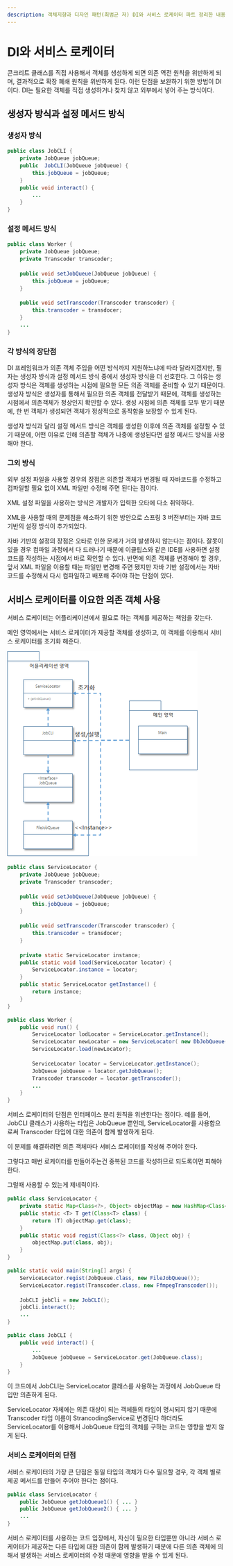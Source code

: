```yaml
---
description: 객체지향과 디자인 패턴(최범균 저) DI와 서비스 로케이터 파트 정리한 내용입니다.
---
```


# DI와 서비스 로케이터

콘크리트 클래스를 직접 사용해서 객체를 생성하게 되면 의존 역전 원칙을 위반하게 되며, 결과적으로 확장 폐쇄 원칙을 위반하게 된다. 이런 단점을 보완하기 위한 방법이 DI이다. DI는 필요한 객체를 직접 생성하거나 찾지 않고 외부에서 넣어 주는 방식이다.

## 생성자 방식과 설정 메서드 방식

### 생성자 방식

```java
public class JobCLI {
	private JobQueue jobQueue;
	public  JobCLI(JobQueue jobQueue) {
		this.jobQueue = jobQueue;
	}
	public void interact() {
		...
	}
}
```

### 설정 메서드 방식

```java
public class Worker {
	private JobQueue jobQueue;
	private Transcoder transcoder;

	public void setJobQueue(JobQueue jobQueue) {
		this.jobQueue = jobQueue;
	}

	public void setTranscoder(Transcoder transcoder) { 
		this.transcoder = transdocer;
	}
	...
}
```

### 각 방식의 장단점

DI 프레임워크가 의존 객체 주입을 어떤 방식까지 지원하느냐에 따라 달라지겠지만, 필자는 생성자 방식과 설정 메서드 방식 중에서 생성자 방식을 더 선호한다. 그 이유는 생성자 방식은 객체를 생성하는 시점에 필요한 모든 의존 객체를 준비할 수 있기 때문이다. 생성자 방식은 생성자를 통해서 필요한 의존 객체를 전달받기 때문에, 객체를 생성하는 시점에서 의존객체가 정상인지 확인할 수 있다. 생성 시점에 의존 객체를 모두 받기 때문에, 한 번 객체가 생성되면 객체가 정상적으로 동작함을 보장할 수 있게 된다.

생성자 방식과 달리 설정 메서드 방식은 객체를 생성한 이후에 의존 객체를 설정할 수 있기 때문에, 어떤 이유로 인해 의존할 객체가 나중에 생성된다면 설정 메서드 방식을 사용해야 한다.

### 그외 방식

외부 설정 파일을 사용할 경우의 장점은 의존할 객체가 변경될 때 자바코드를 수정하고 컴파일할 필요 없이 XML 파일만 수정해 주면 된다는 점이다.

XML 설정 파일을 사용하는 방식은 개발자가 입력한 오타에 다소 취약하다.

XML을 사용할 때의 문제점을 해소하기 위한 방안으로 스프링 3 버전부터는 자바 코드 기반의 설정 방식이 추가되었다.

자바 기반의 설정의 장점은 오타로 인한 문제가 거의 발생하지 않는다는 점이다. 잘못이 있을 경우 컴파일 과정에서 다 드러나기 때문에 이클립스와 같은 IDE를 사용하면 설정 코드를 작성하는 시점에서 바로 확인할 수 있다. 반면에 의존 객체를 변경해야 할 경우, 앞서 XML 파일을 이용할 때는 파일만 변경해 주면 됐지만 자바 기반 설정에서는 자바 코드를 수정해서 다시 컴파일하고 배포해 주어야 하는 단점이 있다.

## 서비스 로케이터를 이요한 의존 객체 사용

서비스 로케이터는 어플리케이션에서 필요로 하는 객체를 제공하는 책임을 갖는다.

메인 영역에서는 서비스 로케이터가 제공할 객체를 생성하고, 이 객체를 이용해서 서비스 로케이터를 초기화 해준다.

![](../../../.gitbook/assets/111%20%2818%29.png)

```java
public class ServiceLocator {
	private JobQueue jobQueue;
	private Transcoder transcoder;

	public void setJobQueue(JobQueue jobQueue) {
		this.jobQueue = jobQueue;
	}

	public void setTranscoder(Transcoder transcoder) { 
		this.transcoder = transdocer;
	}
	
	private static ServiceLocator instance;
	public static void load(ServiceLocator locator) {
		ServiceLocator.instance = locator;
	}
	public static ServiceLocator getInstance() {
		return instance;
	}
}
```

```java
public class Worker {
	public void run() {
		ServiceLocator lodLocator = ServiceLocator.getInstance();
		ServiceLocator newLocator = new ServiceLocator( new DbJobQueue(), oldLocator.getTranscoder());
		ServiceLocator.load(newLocator);

		ServiceLocator locator = ServiceLocator.getInstance();
		JobQueue jobQueue = locator.getJobQueue();
		Transcoder transcoder = locator.getTranscoder();
		...
	}
}
```

서비스 로케이터의 단점은 인터페이스 분리 원칙을 위반한다는 점이다. 예를 들어, JobCLI 클래스가 사용하는 타입은 JobQueue 뿐인데, ServiceLocator를 사용함으로써 Transcoder 타입에 대한 의존이 함께 발생하게 된다.

이 문제를 해결하려면 의존 객체마다 서비스 로케이터를 작성해 주어야 한다.

그렇다고 매번 로케이터를 만들어주는건 중복된 코드를 작성하므로 되도록이면 피해야 한다.

그럴때 사용할 수 있는게 제네릭이다.

```java
public class ServiceLocator {
	private static Map<Class<?>, Object> objectMap = new HashMap<Class<?>, Object>();
	public static <T> T get(Class<T> class) {
		return (T) objectMap.get(class);
	}
	public static void regist(Class<?> class, Object obj) {
		objectMap.put(class, obj);
	}
}
```

```java
public static void main(String[] args) {
	ServiceLocator.regist(JobQueue.class, new FileJobQueue());
	ServiceLocator.regist(Transcoder.class, new FfmpegTranscoder());

	JobCLI jobCli = new JobCLI();
	jobCli.interact();
	...
}
```

```java
public class JobCLI {
	public void interact() {
		...
		JobQueue jobQueue = ServiceLocator.get(JobQueue.class);
	}
}
```

이 코드에서 JobCLI는 ServiceLocator 클래스를 사용하는 과정에서 JobQueue 타입만 의존하게 된다.

ServiceLocator 자체에는 의존 대상이 되는 객체들의 타입이 명시되지 않기 때문에 Transcoder 타입 이름이 StrancodingService로 변경된다 하더라도 ServiceLocator를 이용해서 JobQueue 타입의 객체를 구하는 코드는 영향을 받지 않게 된다.

### 서비스 로케이터의 단점

서비스 로케이터의 가장 큰 단점은 동일 타입의 객체가 다수 필요할 경우, 각 객체 별로 제공 메서드를 만들어 주어야 한다는 점이다.

```java
public class ServiceLocator {
	public JobQueue getJobQueue1() { ... }
	public JobQueue getJobQueue2() { ... }
	...
}
```

서비스 로케이터를 사용하는 코드 입장에서, 자신이 필요한 타입뿐만 아니라 서비스 로케이터가 제공하는 다른 타입에 대한 의존이 함께 발생하기 때문에 다른 의존 객체에 의해서 발생하는 서비스 로케이터의 수정 때문에 영향을 받을 수 있게 된다.

